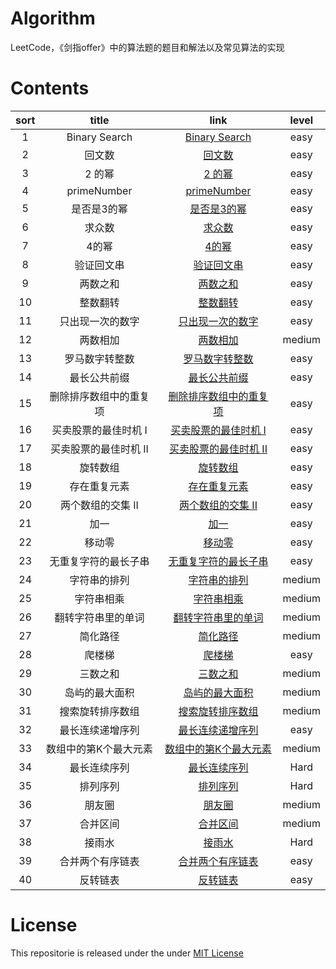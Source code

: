 # Algorithm
LeetCode，《剑指offer》中的算法题的题目和解法以及常见算法的实现

# Contents

| sort | title | link | level |
|:-------:|:-------:|:-------:|:-------:|
|1| Binary Search | [Binary Search](https://github.com/liuzhongning/Algorithm/blob/master/001%20Binary%20Search.md) | easy |
|2| 回文数 | [回文数](https://github.com/liuzhongning/Algorithm/blob/master/002%20回文数.md) | easy |
|3| 2 的幂 | [2 的幂](https://github.com/liuzhongning/Algorithm/blob/master/003%202%20的幂.md) | easy |
|4| primeNumber | [primeNumber](https://github.com/liuzhongning/Algorithm/blob/master/004%20primeNumber.md) | easy |
|5| 是否是3的幂 | [是否是3的幂](https://github.com/liuzhongning/Algorithm/blob/master/005%20是否是3的幂.md) | easy |
|6| 求众数 | [求众数](https://github.com/liuzhongning/Algorithm/blob/master/006%20求众数.md) | easy |
|7| 4的幂 | [4的幂](https://github.com/liuzhongning/Algorithm/blob/master/007%204的幂.md) | easy |
|8| 验证回文串 | [验证回文串](https://github.com/liuzhongning/Algorithm/blob/master/008%20验证回文串.md) | easy |
|9| 两数之和 | [两数之和](https://github.com/liuzhongning/Algorithm/blob/master/009%20两数之和.md) | easy |
|10| 整数翻转 | [整数翻转](https://github.com/liuzhongning/Algorithm/blob/master/010%20整数翻转.md) | easy |
|11| 只出现一次的数字 | [只出现一次的数字](https://github.com/liuzhongning/Algorithm/blob/master/011%20只出现一次的数字.md) | easy |
|12| 两数相加 | [两数相加](https://github.com/liuzhongning/Algorithm/blob/master/012%20两数相加.md) | medium |
|13| 罗马数字转整数 | [罗马数字转整数](https://github.com/liuzhongning/Algorithm/blob/master/013%20罗马数字转整数.md) | easy |
|14| 最长公共前缀 | [最长公共前缀](https://github.com/liuzhongning/Algorithm/blob/master/014%20最长公共前缀.md) | easy |
|15| 删除排序数组中的重复项 | [删除排序数组中的重复项](https://github.com/liuzhongning/Algorithm/blob/master/015%20删除排序数组中的重复项.md) | easy |
|16| 买卖股票的最佳时机 I | [买卖股票的最佳时机 I](https://github.com/liuzhongning/Algorithm/blob/master/016%20买卖股票的最佳时机%20I.md) | easy |
|17| 买卖股票的最佳时机 II | [买卖股票的最佳时机 II](https://github.com/liuzhongning/Algorithm/blob/master/017%20买卖股票的最佳时机%20II.md) | easy |
|18| 旋转数组 | [旋转数组](https://github.com/liuzhongning/Algorithm/blob/master/018%20旋转数组.md) | easy |
|19| 存在重复元素 | [存在重复元素](https://github.com/liuzhongning/Algorithm/blob/master/019%20存在重复元素.md) | easy |
|20| 两个数组的交集 II | [两个数组的交集 II](https://github.com/liuzhongning/Algorithm/blob/master/020%20两个数组的交集%20II.md) | easy |
|21| 加一 | [加一](https://github.com/liuzhongning/Algorithm/blob/master/021%20加一.md) | easy |
|22| 移动零| [移动零](https://github.com/liuzhongning/Algorithm/blob/master/022%20移动零.md) | easy |
|23| 无重复字符的最长子串 | [无重复字符的最长子串](https://github.com/liuzhongning/Algorithm/blob/master/023%20无重复字符的最长子串.md) | easy |
|24| 字符串的排列 | [字符串的排列](https://github.com/liuzhongning/Algorithm/blob/master/024%20字符串的排列.md) | medium |
|25| 字符串相乘 | [字符串相乘](https://github.com/liuzhongning/Algorithm/blob/master/025%20字符串相乘.md) | medium |
|26| 翻转字符串里的单词 | [翻转字符串里的单词](https://github.com/liuzhongning/Algorithm/blob/master/026%20翻转字符串里的单词.md) | medium |
|27| 简化路径 | [简化路径](https://github.com/liuzhongning/Algorithm/blob/master/027%20简化路径.md) | medium |
|28| 爬楼梯 | [爬楼梯](https://github.com/liuzhongning/Algorithm/blob/master/028%20爬楼梯.md) | easy |
|29| 三数之和 | [三数之和](https://github.com/liuzhongning/Algorithm/blob/master/029%20三数之和.md) | medium |
|30| 岛屿的最大面积 | [岛屿的最大面积](https://github.com/liuzhongning/Algorithm/blob/master/030%20岛屿的最大面积.md) | medium |
|31| 搜索旋转排序数组 | [搜索旋转排序数组](https://github.com/liuzhongning/Algorithm/blob/master/031%20搜索旋转排序数组.md) | medium |
|32| 最长连续递增序列 | [最长连续递增序列](https://github.com/liuzhongning/Algorithm/blob/master/032%20最长连续递增序列.md) | easy |
|33| 数组中的第K个最大元素 | [数组中的第K个最大元素](https://github.com/liuzhongning/Algorithm/blob/master/033%20数组中的第K个最大元素.md) | medium |
|34| 最长连续序列 | [最长连续序列](https://github.com/liuzhongning/Algorithm/blob/master/034%20最长连续序列.md) | Hard |
|35| 排列序列 | [排列序列](https://github.com/liuzhongning/Algorithm/blob/master/035%20排列序列.md) | Hard |
|36| 朋友圈 | [朋友圈](https://github.com/liuzhongning/Algorithm/blob/master/036%20朋友圈.md) | medium |
|37| 合并区间 | [合并区间](https://github.com/liuzhongning/Algorithm/blob/master/037%20合并区间.md) | medium |
|38| 接雨水 | [接雨水](https://github.com/liuzhongning/Algorithm/blob/master/038%20接雨水.md) | Hard |
|39| 合并两个有序链表 | [合并两个有序链表](https://github.com/liuzhongning/Algorithm/blob/master/039%20合并两个有序链表.md) | easy |
|40| 反转链表 | [反转链表](https://github.com/liuzhongning/Algorithm/blob/master/040%20反转链表.md) | easy |


# License

This repositorie is released under the under [MIT License](https://github.com/liuzhongning/Algorithm/blob/master/LICENSE)
